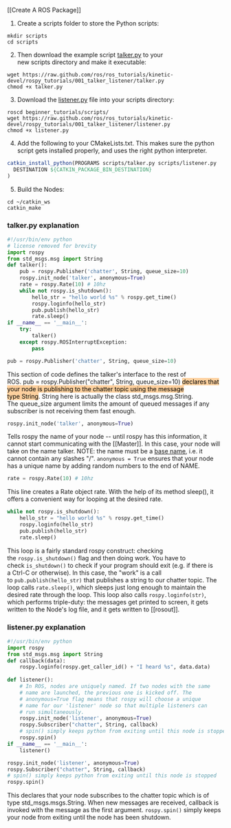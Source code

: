 [[Create A ROS Package]]

1. Create a scripts folder to store the Python scripts:
```
mkdir scripts
cd scripts
```

2. Then download the example script [talker.py](https://raw.github.com/ros/ros_tutorials/kinetic-devel/rospy_tutorials/001_talker_listener/talker.py) to your new scripts directory and make it executable:
```
wget https://raw.github.com/ros/ros_tutorials/kinetic-devel/rospy_tutorials/001_talker_listener/talker.py
chmod +x talker.py
```

3. Download the [listener.py](https://raw.github.com/ros/ros_tutorials/kinetic-devel/rospy_tutorials/001_talker_listener/listener.py) file into your scripts directory:
```
roscd beginner_tutorials/scripts/
wget https://raw.github.com/ros/ros_tutorials/kinetic-devel/rospy_tutorials/001_talker_listener/listener.py
chmod +x listener.py
```

4. Add the following to your CMakeLists.txt. This makes sure the python script gets installed properly, and uses the right python interpreter.
```cmake
catkin_install_python(PROGRAMS scripts/talker.py scripts/listener.py
  DESTINATION ${CATKIN_PACKAGE_BIN_DESTINATION}
)
```
5. Build the Nodes:
```
cd ~/catkin_ws
catkin_make
```
### talker.py explanation
```python
#!/usr/bin/env python
# license removed for brevity
import rospy
from std_msgs.msg import String
def talker():
    pub = rospy.Publisher('chatter', String, queue_size=10)
    rospy.init_node('talker', anonymous=True)
    rate = rospy.Rate(10) # 10hz
    while not rospy.is_shutdown():
        hello_str = "hello world %s" % rospy.get_time()
        rospy.loginfo(hello_str)
        pub.publish(hello_str)
        rate.sleep()
if __name__ == '__main__':
    try:
        talker()
    except rospy.ROSInterruptException:
        pass
```


``` python
pub = rospy.Publisher('chatter', String, queue_size=10)
```
This section of code defines the talker's interface to the rest of ROS. pub = rospy.Publisher("chatter", String, queue_size=10) <mark style="background: #FFB86CA6;">declares that your node is publishing to the chatter topic using the message type String</mark>. String here is actually the class std_msgs.msg.String. The queue_size argument limits the amount of queued messages if any subscriber is not receiving them fast enough.
```python
rospy.init_node('talker', anonymous=True)
```
Tells rospy the name of your node -- until rospy has this information, it cannot start communicating with the [[Master]]. In this case, your node will take on the name talker. NOTE: the name must be a [base name](https://wiki.ros.org/Names), i.e. it cannot contain any slashes "/".
`anonymous = True` ensures that your node has a unique name by adding random numbers to the end of NAME.
```python
rate = rospy.Rate(10) # 10hz
```
This line creates a Rate object rate. With the help of its method sleep(), it offers a convenient way for looping at the desired rate.
```python
while not rospy.is_shutdown():
    hello_str = "hello world %s" % rospy.get_time()
    rospy.loginfo(hello_str)
    pub.publish(hello_str)
    rate.sleep()
```
This loop is a fairly standard rospy construct: checking the `rospy.is_shutdown()` flag and then doing work. You have to check `is_shutdown()` to check if your program should exit (e.g. if there is a Ctrl-C or otherwise). In this case, the "work" is a call to `pub.publish(hello_str)` that publishes a string to our chatter topic. The loop calls `rate.sleep()`, which sleeps just long enough to maintain the desired rate through the loop.
This loop also calls `rospy.loginfo(str)`, which performs triple-duty: the messages get printed to screen, it gets written to the Node's log file, and it gets written to [[rosout]].

### listener.py explanation
```python
#!/usr/bin/env python
import rospy
from std_msgs.msg import String
def callback(data):
    rospy.loginfo(rospy.get_caller_id() + "I heard %s", data.data)
    
def listener():
    # In ROS, nodes are uniquely named. If two nodes with the same
    # name are launched, the previous one is kicked off. The
    # anonymous=True flag means that rospy will choose a unique
    # name for our 'listener' node so that multiple listeners can
    # run simultaneously.
    rospy.init_node('listener', anonymous=True)
    rospy.Subscriber("chatter", String, callback)
    # spin() simply keeps python from exiting until this node is stopped
    rospy.spin()
if __name__ == '__main__':
    listener()
```

```python
rospy.init_node('listener', anonymous=True)
rospy.Subscriber("chatter", String, callback)
# spin() simply keeps python from exiting until this node is stopped
rospy.spin()
```
This declares that your node subscribes to the chatter topic which is of type std_msgs.msgs.String. When new messages are received, callback is invoked with the message as the first argument. `rospy.spin()` simply keeps your node from exiting until the node has been shutdown.